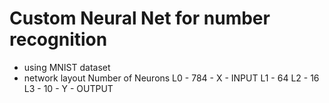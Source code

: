 # Custom Neural Net for number recognition
- using MNIST dataset
- network layout
   Number of Neurons
    L0 - 784       - X - INPUT
    L1 - 64
    L2 - 16
    L3 - 10        - Y - OUTPUT


